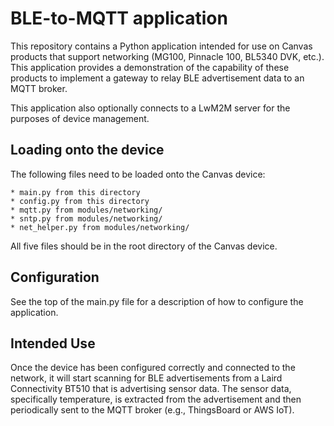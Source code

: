 # BLE-to-MQTT application
This repository contains a Python application intended for use on Canvas
products that support networking (MG100, Pinnacle 100, BL5340 DVK, etc.).
This application provides a demonstration of the capability of these
products to implement a gateway to relay BLE advertisement data to an
MQTT broker.

This application also optionally connects to a LwM2M server for the
purposes of device management.

## Loading onto the device
The following files need to be loaded onto the Canvas device:

    * main.py from this directory
    * config.py from this directory
    * mqtt.py from modules/networking/
    * sntp.py from modules/networking/
    * net_helper.py from modules/networking/

All five files should be in the root directory of the Canvas device.

## Configuration
See the top of the main.py file for a description of how to configure
the application.

## Intended Use
Once the device has been configured correctly and connected to the network,
it will start scanning for BLE advertisements from a Laird Connectivity BT510
that is advertising sensor data. The sensor data, specifically temperature,
is extracted from the advertisement and then periodically sent to the MQTT
broker (e.g., ThingsBoard or AWS IoT).
